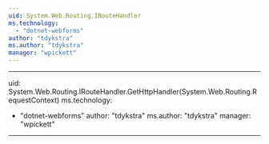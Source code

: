 ```yaml
---
uid: System.Web.Routing.IRouteHandler
ms.technology: 
  - "dotnet-webforms"
author: "tdykstra"
ms.author: "tdykstra"
manager: "wpickett"
---
```


---
uid: System.Web.Routing.IRouteHandler.GetHttpHandler(System.Web.Routing.RequestContext)
ms.technology: 
  - "dotnet-webforms"
author: "tdykstra"
ms.author: "tdykstra"
manager: "wpickett"
---
